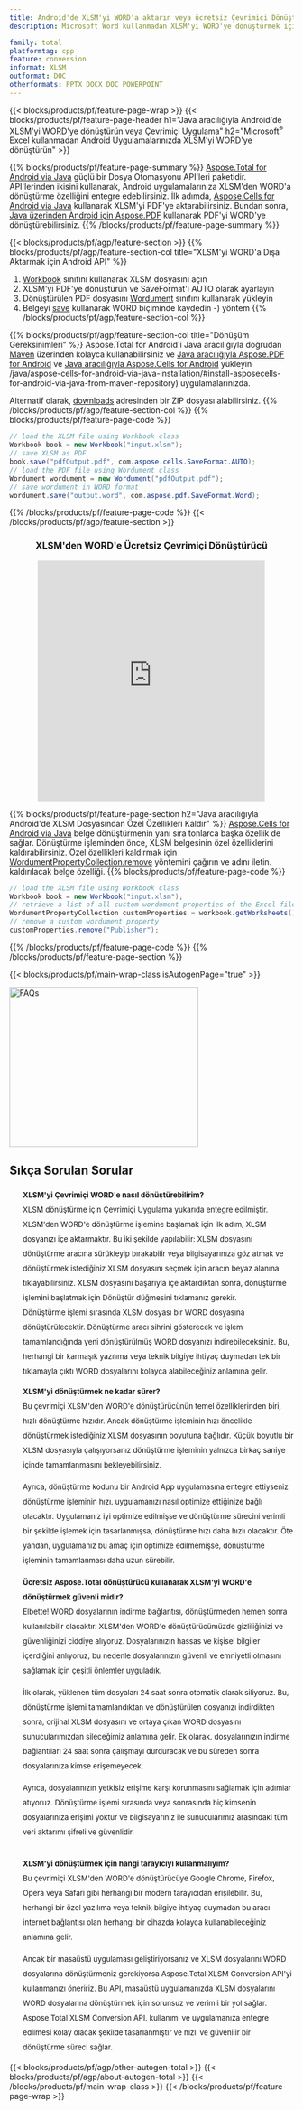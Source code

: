 ```yaml
---
title: Android'de XLSM'yi WORD'a aktarın veya ücretsiz Çevrimiçi Dönüştürücü ile
description: Microsoft Word kullanmadan XLSM'yi WORD'ye dönüştürmek için Android API veya çevrimiçi. Kodu entegre etmeden önce ücretsiz XLSM'den WORD'e çevrimiçi dönüştürücüyü hızlı bir şekilde test edin.

family: total
platformtag: cpp
feature: conversion
informat: XLSM
outformat: DOC
otherformats: PPTX DOCX DOC POWERPOINT
---
```

{{< blocks/products/pf/feature-page-wrap >}}
{{< blocks/products/pf/feature-page-header h1="Java aracılığıyla Android'de XLSM'yi WORD'ye dönüştürün veya Çevrimiçi Uygulama" h2="Microsoft<sup>&reg;</sup> Excel kullanmadan Android Uygulamalarınızda XLSM'yi WORD'ye dönüştürün" >}}

{{% blocks/products/pf/feature-page-summary %}}
[Aspose.Total for Android via Java](https://products.aspose.com/total/android-java/) güçlü bir Dosya Otomasyonu API'leri paketidir. API'lerinden ikisini kullanarak, Android uygulamalarınıza XLSM'den WORD'a dönüştürme özelliğini entegre edebilirsiniz. İlk adımda, [Aspose.Cells for Android via Java](https://products.aspose.com/cells/android-java/) kullanarak XLSM'yi PDF'ye aktarabilirsiniz. Bundan sonra, [Java üzerinden Android için Aspose.PDF](https://products.aspose.com/pdf/android-java/) kullanarak PDF'yi WORD'ye dönüştürebilirsiniz. 
{{% /blocks/products/pf/feature-page-summary  %}}

{{< blocks/products/pf/agp/feature-section >}}
{{% blocks/products/pf/agp/feature-section-col title="XLSM'yi WORD'a Dışa Aktarmak için Android API" %}}
1. [Workbook](https://reference.aspose.com/cells/java/com.aspose.cells/Workbook) sınıfını kullanarak XLSM dosyasını açın
2. XLSM'yi PDF'ye dönüştürün ve SaveFormat'ı AUTO olarak ayarlayın
3. Dönüştürülen PDF dosyasını [Wordument](https://reference.aspose.com/pdf/java/com.aspose.pdf/Wordument) sınıfını kullanarak yükleyin
4. Belgeyi [save](https://reference.aspose.com/pdf/java/com.aspose.pdf/Wordument#save-java.lang.String-com.aspose.pdf.SaveOptions) kullanarak WORD biçiminde kaydedin -) yöntem
{{% /blocks/products/pf/agp/feature-section-col %}}

{{% blocks/products/pf/agp/feature-section-col title="Dönüşüm Gereksinimleri" %}}
Aspose.Total for Android'i Java aracılığıyla doğrudan [Maven](https://releases.aspose.com/total/java/) üzerinden kolayca kullanabilirsiniz ve [Java aracılığıyla Aspose.PDF for Android](https://words.aspose.com/pdf/androidjava/installation/) ve [Java aracılığıyla Aspose.Cells for Android](https://words.aspose.com/cells) yükleyin /java/aspose-cells-for-android-via-java-installation/#install-asposecells-for-android-via-java-from-maven-repository) uygulamalarınızda.

Alternatif olarak, [downloads](https://releases.aspose.com/total/androidjava) adresinden bir ZIP dosyası alabilirsiniz.
{{% /blocks/products/pf/agp/feature-section-col %}}
{{% blocks/products/pf/feature-page-code %}}

```java
// load the XLSM file using Workbook class
Workbook book = new Workbook("input.xlsm");
// save XLSM as PDF
book.save("pdfOutput.pdf", com.aspose.cells.SaveFormat.AUTO);
// load the PDF file using Wordument class
Wordument wordument = new Wordument("pdfOutput.pdf");
// save wordument in WORD format
wordument.save("output.word", com.aspose.pdf.SaveFormat.Word);    
```


{{% /blocks/products/pf/feature-page-code %}}
{{< /blocks/products/pf/agp/feature-section >}}

<div class="container-fluid agp-content bg-white aboutfile box-1 vh100 section nopbtm">
<div class=container>
<div class=row>
<div class="demobox tc col-md-12 padding-0" align="center">

<h3>XLSM'den WORD'e Ücretsiz Çevrimiçi Dönüştürücü</h3>

<iframe title="xlsm'dan docx'ye Çevrimiçi Dönüştürme Aracı" style="border: none; height: 426px;" scrolling="no" src="https://widgets.aspose.cloud/total-conversion/?to=docx&from=xlsm" id="child-iframe" width="80%"></iframe>

</div></div>
</div></div>

{{% blocks/products/pf/feature-page-section  h2="Java aracılığıyla Android'de XLSM Dosyasından Özel Özellikleri Kaldır" %}}
[Aspose.Cells for Android via Java](https://products.aspose.com/cells/android-java/) belge dönüştürmenin yanı sıra tonlarca başka özellik de sağlar. Dönüştürme işleminden önce, XLSM belgesinin özel özelliklerini kaldırabilirsiniz. Özel özellikleri kaldırmak için [WordumentPropertyCollection.remove](https://reference.aspose.com/cells/java/com.aspose.cells/wordumentpropertycollection#remove(java.lang.String)) yöntemini çağırın ve adını iletin. kaldırılacak belge özelliği.
{{% blocks/products/pf/feature-page-code %}}

```java
// load the XLSM file using Workbook class
Workbook book = new Workbook("input.xlsm");
// retrieve a list of all custom wordument properties of the Excel file
WordumentPropertyCollection customProperties = workbook.getWorksheets().getCustomWordumentProperties();
// remove a custom wordument property
customProperties.remove("Publisher"); 
```

{{% /blocks/products/pf/feature-page-code  %}}
{{% /blocks/products/pf/feature-page-section %}}

{{< blocks/products/pf/main-wrap-class isAutogenPage="true" >}}
<style>.howtolist li{margin-right: 0!important;line-height: 26px;position: relative;margin-bottom: 10px;font-size: 13px;list-style-type: none;}</style>
<div class="col-md-12 tl bg-gray-dark howtolist section">
  <a class="anchor" name="faqpage"></a>
  <div class="container tl dflex" itemscope="" itemtype="https://schema.org/FAQPage">
      <div class="col-md-4 howtosectiongfx">
          <img class="social-panel-hide-on-mobile" src="https://www.groupdocs.cloud/templates/brand/images/groupdocs/conversion/groupdocs_conversion-brand.png" alt="FAQs" width="335" height="283">
      </div>
      <div class="howtosection col-md-8">
          <div>
              <h2>Sıkça Sorulan Sorular</h2>
              <ul>
                  <li itemscope="" itemprop="mainEntity" itemtype="https://schema.org/Question">
                      <div>
                          <span itemprop="name"><b>XLSM'yi Çevrimiçi WORD'e nasıl dönüştürebilirim?</b></span>
                      </div>
                      <div itemscope="" itemprop="acceptedAnswer" itemtype="https://schema.org/Answer">
                          <span itemprop="text">XLSM dönüştürme için Çevrimiçi Uygulama yukarıda entegre edilmiştir. XLSM'den WORD'e dönüştürme işlemine başlamak için ilk adım, XLSM dosyanızı içe aktarmaktır. Bu iki şekilde yapılabilir: XLSM dosyasını dönüştürme aracına sürükleyip bırakabilir veya bilgisayarınıza göz atmak ve dönüştürmek istediğiniz XLSM dosyasını seçmek için aracın beyaz alanına tıklayabilirsiniz. XLSM dosyasını başarıyla içe aktardıktan sonra, dönüştürme işlemini başlatmak için Dönüştür düğmesini tıklamanız gerekir. <br />
Dönüştürme işlemi sırasında XLSM dosyası bir WORD dosyasına dönüştürülecektir. Dönüştürme aracı sihrini gösterecek ve işlem tamamlandığında yeni dönüştürülmüş WORD dosyanızı indirebileceksiniz. Bu, herhangi bir karmaşık yazılıma veya teknik bilgiye ihtiyaç duymadan tek bir tıklamayla çıktı WORD dosyalarını kolayca alabileceğiniz anlamına gelir.</span>
                      </div>
                  </li>
                  <li itemscope="" itemprop="mainEntity" itemtype="https://schema.org/Question">
                      <div>
                          <span itemprop="name"><b>XLSM'yi dönüştürmek ne kadar sürer?</b></span>
                      </div>
                      <div itemscope="" itemprop="acceptedAnswer" itemtype="https://schema.org/Answer">
                          <span itemprop="text">Bu çevrimiçi XLSM'den WORD'e dönüştürücünün temel özelliklerinden biri, hızlı dönüştürme hızıdır. Ancak dönüştürme işleminin hızı öncelikle dönüştürmek istediğiniz XLSM dosyasının boyutuna bağlıdır. Küçük boyutlu bir XLSM dosyasıyla çalışıyorsanız dönüştürme işleminin yalnızca birkaç saniye içinde tamamlanmasını bekleyebilirsiniz.<br />

Ayrıca, dönüştürme kodunu bir Android App uygulamasına entegre ettiyseniz dönüştürme işleminin hızı, uygulamanızı nasıl optimize ettiğinize bağlı olacaktır. Uygulamanız iyi optimize edilmişse ve dönüştürme sürecini verimli bir şekilde işlemek için tasarlanmışsa, dönüştürme hızı daha hızlı olacaktır. Öte yandan, uygulamanız bu amaç için optimize edilmemişse, dönüştürme işleminin tamamlanması daha uzun sürebilir.</span>
                      </div>
                  </li>
                  <li itemscope="" itemprop="mainEntity" itemtype="https://schema.org/Question">
                      <div>
                          <span itemprop="name"><b>Ücretsiz Aspose.Total dönüştürücü kullanarak XLSM'yi WORD'e dönüştürmek güvenli midir?</b></span>
                      </div>
                      <div itemscope="" itemprop="acceptedAnswer" itemtype="https://schema.org/Answer">
                          <span itemprop="text">Elbette! WORD dosyalarının indirme bağlantısı, dönüştürmeden hemen sonra kullanılabilir olacaktır. XLSM'den WORD'e dönüştürücümüzde gizliliğinizi ve güvenliğinizi ciddiye alıyoruz. Dosyalarınızın hassas ve kişisel bilgiler içerdiğini anlıyoruz, bu nedenle dosyalarınızın güvenli ve emniyetli olmasını sağlamak için çeşitli önlemler uyguladık.<br />

İlk olarak, yüklenen tüm dosyaları 24 saat sonra otomatik olarak siliyoruz. Bu, dönüştürme işlemi tamamlandıktan ve dönüştürülen dosyanızı indirdikten sonra, orijinal XLSM dosyasını ve ortaya çıkan WORD dosyasını sunucularımızdan sileceğimiz anlamına gelir. Ek olarak, dosyalarınızın indirme bağlantıları 24 saat sonra çalışmayı durduracak ve bu süreden sonra dosyalarınıza kimse erişemeyecek.<br />

Ayrıca, dosyalarınızın yetkisiz erişime karşı korunmasını sağlamak için adımlar atıyoruz. Dönüştürme işlemi sırasında veya sonrasında hiç kimsenin dosyalarınıza erişimi yoktur ve bilgisayarınız ile sunucularımız arasındaki tüm veri aktarımı şifreli ve güvenlidir.</span>
                      </div>
                  </li>                 
                  <li itemscope="" itemprop="mainEntity" itemtype="https://schema.org/Question">
                      <div>
                          <span itemprop="name"><b>XLSM'yi dönüştürmek için hangi tarayıcıyı kullanmalıyım?</b></span>
                      </div>
                      <div itemscope="" itemprop="acceptedAnswer" itemtype="https://schema.org/Answer">
                          <span itemprop="text">Bu çevrimiçi XLSM'den WORD'e dönüştürücüye Google Chrome, Firefox, Opera veya Safari gibi herhangi bir modern tarayıcıdan erişilebilir. Bu, herhangi bir özel yazılıma veya teknik bilgiye ihtiyaç duymadan bu aracı internet bağlantısı olan herhangi bir cihazda kolayca kullanabileceğiniz anlamına gelir.<br />

Ancak bir masaüstü uygulaması geliştiriyorsanız ve XLSM dosyalarını WORD dosyalarına dönüştürmeniz gerekiyorsa Aspose.Total XLSM Conversion API'yi kullanmanızı öneririz. Bu API, masaüstü uygulamanızda XLSM dosyalarını WORD dosyalarına dönüştürmek için sorunsuz ve verimli bir yol sağlar. Aspose.Total XLSM Conversion API, kullanımı ve uygulamanıza entegre edilmesi kolay olacak şekilde tasarlanmıştır ve hızlı ve güvenilir bir dönüştürme süreci sağlar.</span>
                      </div>
                  </li>
              </ul>
          </div>
      </div>
  </div>
{{< blocks/products/pf/agp/other-autogen-total >}}
{{< blocks/products/pf/agp/about-autogen-total >}} 
{{< /blocks/products/pf/main-wrap-class >}}
{{< /blocks/products/pf/feature-page-wrap >}}